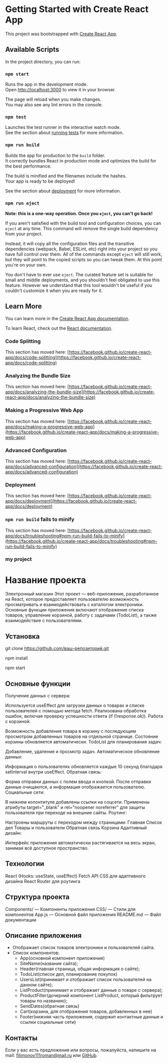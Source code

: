# Getting Started with Create React App

This project was bootstrapped with [Create React App](https://github.com/facebook/create-react-app).

## Available Scripts

In the project directory, you can run:

### `npm start`

Runs the app in the development mode.\
Open [http://localhost:3000](http://localhost:3000) to view it in your browser.

The page will reload when you make changes.\
You may also see any lint errors in the console.

### `npm test`

Launches the test runner in the interactive watch mode.\
See the section about [running tests](https://facebook.github.io/create-react-app/docs/running-tests) for more information.

### `npm run build`

Builds the app for production to the `build` folder.\
It correctly bundles React in production mode and optimizes the build for the best performance.

The build is minified and the filenames include the hashes.\
Your app is ready to be deployed!

See the section about [deployment](https://facebook.github.io/create-react-app/docs/deployment) for more information.

### `npm run eject`

**Note: this is a one-way operation. Once you `eject`, you can't go back!**

If you aren't satisfied with the build tool and configuration choices, you can `eject` at any time. This command will remove the single build dependency from your project.

Instead, it will copy all the configuration files and the transitive dependencies (webpack, Babel, ESLint, etc) right into your project so you have full control over them. All of the commands except `eject` will still work, but they will point to the copied scripts so you can tweak them. At this point you're on your own.

You don't have to ever use `eject`. The curated feature set is suitable for small and middle deployments, and you shouldn't feel obligated to use this feature. However we understand that this tool wouldn't be useful if you couldn't customize it when you are ready for it.

## Learn More

You can learn more in the [Create React App documentation](https://facebook.github.io/create-react-app/docs/getting-started).

To learn React, check out the [React documentation](https://reactjs.org/).

### Code Splitting

This section has moved here: [https://facebook.github.io/create-react-app/docs/code-splitting](https://facebook.github.io/create-react-app/docs/code-splitting)

### Analyzing the Bundle Size

This section has moved here: [https://facebook.github.io/create-react-app/docs/analyzing-the-bundle-size](https://facebook.github.io/create-react-app/docs/analyzing-the-bundle-size)

### Making a Progressive Web App

This section has moved here: [https://facebook.github.io/create-react-app/docs/making-a-progressive-web-app](https://facebook.github.io/create-react-app/docs/making-a-progressive-web-app)

### Advanced Configuration

This section has moved here: [https://facebook.github.io/create-react-app/docs/advanced-configuration](https://facebook.github.io/create-react-app/docs/advanced-configuration)

### Deployment

This section has moved here: [https://facebook.github.io/create-react-app/docs/deployment](https://facebook.github.io/create-react-app/docs/deployment)

### `npm run build` fails to minify

This section has moved here: [https://facebook.github.io/create-react-app/docs/troubleshooting#npm-run-build-fails-to-minify](https://facebook.github.io/create-react-app/docs/troubleshooting#npm-run-build-fails-to-minify)





### my project

# Название проекта

Электронный магазин
Этот проект — веб-приложение, разработанное на React, которое предоставляет пользователю возможность просматривать и взаимодействовать с каталогом электроники. Основные функции приложения включают отображение списка товаров, управление корзиной, работу с задачами (TodoList), а также взаимодействие с пользователями.

## Установка

git clone https://github.com/ваш-репозиторий.git

npm install

npm start

## Основные функции

Получение данных с сервера:

Используется useEffect для загрузки данных о товарах и списке пользователей с помощью метода fetch.
Реализована обработка ошибок, включая проверку успешности ответа (if (!response.ok)).
Работа с корзиной:

Возможность добавления товара в корзину с последующим просмотром добавленных товаров на отдельной странице.
Состояние корзины обновляется автоматически.
TodoList для планирования задач:

Добавление, удаление и просмотр задач.
Автоматическое обновление данных:

Информация о пользователях обновляется каждые 10 секунд благодаря setInterval внутри useEffect.
Обратная связь:

Форма отправки данных с полем ввода и кнопкой.
После отправки данные очищаются, а информация отображается пользователю.
Социальные сети:

В нижнем колонтитуле добавлены ссылки на соцсети.
Применены атрибуты target="_blank" и rel="noopener noreferrer" для защиты пользователя при переходе на внешние сайты.
Роутинг:

Настроены маршруты с переходом между страницами:
Главная
Список дел
Товары и пользователи
Обратная связь
Корзина
Адаптивный дизайн:

Интерфейс приложения автоматически растягивается на весь экран, занимая всё доступное пространство.

## Технологии

React (Hooks: useState, useEffect)
Fetch API
CSS для адаптивного дизайна
React Router для роутинга

## Структура проекта

Components/ — Компоненты приложения
CSS/ — Стили для компонентов
App.js — Основной файл приложения
README.md — Файл документации

## Описание приложения

- Отображает список товаров электроники и пользователей сайта.
- Список компонентов: 
    - App(основной компонент приложения)
    - SiteName(название сайта);
    - Header(главная страница, общая информация о сайте);
    - TodoList(список дел, планирование покупок)
    - UsersList(принимает и отображает список пользователей на данном сайте);
    - ListProduct(принимает и отображает данные о товаре с сервера);
    - ProductFilter(дочерний компонент ListProduct, который фильтрует товары по названию);
    - SendDates(обратная связь)
    - Cart(корзина, для отображения товаров, добавленных в нее)
    - Footer(нижняя часть приложения, содержит контактные данные и ссылки социальные сети)

## Контакты

Если у вас есть предложения или вопросы, пожалуйста, напишите на mail: filimonov111roman@mail.ru или [GitHub](https://github.com/Casablanca91-duo).